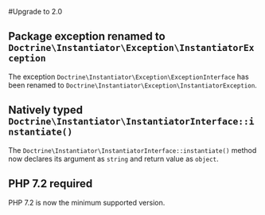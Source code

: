 #Upgrade to 2.0

## Package exception renamed to ``Doctrine\Instantiator\Exception\InstantiatorException``

The exception ``Doctrine\Instantiator\Exception\ExceptionInterface`` has been renamed to ``Doctrine\Instantiator\Exception\InstantiatorException``.

## Natively typed ``Doctrine\Instantiator\InstantiatorInterface::instantiate()``

The ``Doctrine\Instantiator\InstantiatorInterface::instantiate()`` method now declares its argument as ``string`` and return value as ``object``.

## PHP 7.2 required

PHP 7.2 is now the minimum supported version.
